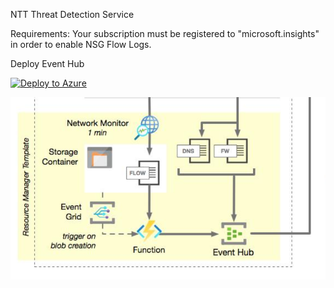 NTT Threat Detection Service


Requirements:
    Your subscription must be registered to "microsoft.insights" in order to enable NSG Flow Logs. 

Deploy Event Hub

[![Deploy to Azure](https://aka.ms/deploytoazurebutton)](https://portal.azure.com/#create/Microsoft.Template/uri/https%3A%2F%2Fraw.githubusercontent.com%2FNTTS-Innovation%2Fcis-client-deployment%2Fmaster%2FazureDeploy.json)



![Topology](images/topology.png)





